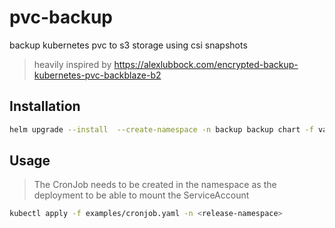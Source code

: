 # pvc-backup
backup kubernetes pvc to s3 storage using csi snapshots

> heavily inspired by https://alexlubbock.com/encrypted-backup-kubernetes-pvc-backblaze-b2

## Installation
```sh
helm upgrade --install  --create-namespace -n backup backup chart -f values.yaml 
```

## Usage

> The CronJob needs to be created in the namespace as the deployment to be able to mount the ServiceAccount

```sh
kubectl apply -f examples/cronjob.yaml -n <release-namespace>
```